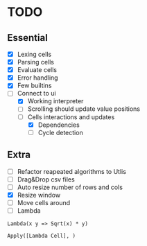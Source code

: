 # TODO

## Essential

- [x] Lexing cells
- [x] Parsing cells
- [x] Evaluate cells
- [x] Error handling
- [x] Few builtins
- [ ] Connect to ui
    - [x] Working interpreter 
    - [ ] Scrolling should update value positions
    - [ ] Cells interactions and updates
        - [x] Dependencies
        - [ ] Cycle detection

## Extra
- [ ] Refactor reapeated algorithms to Utlis
- [ ] Drag&Drop csv files
- [ ] Auto resize number of rows and cols 
- [x] Resize window
- [ ] Move cells around
- [ ] Lambda 

```
Lambda(x y => Sqrt(x) * y) 

Apply([Lambda Cell], )
```

